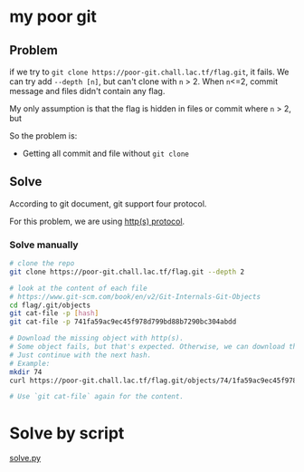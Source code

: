 # my poor git

## Problem
if we try to `git clone https://poor-git.chall.lac.tf/flag.git`, it fails.
We can try add `--depth [n]`, but can't clone with `n` > 2.
When `n`<=2, commit message and files didn't contain any flag.

My only assumption is that the flag is hidden in files or commit where `n` > 2, but 

So the problem is:
- Getting all commit and file without `git clone`

## Solve
According to git document, git support four protocol.

For this problem, we are using [http(s) protocol](https://www.git-scm.com/docs/http-protocol).

### Solve manually
``` bash
# clone the repo
git clone https://poor-git.chall.lac.tf/flag.git --depth 2

# look at the content of each file
# https://www.git-scm.com/book/en/v2/Git-Internals-Git-Objects
cd flag/.git/objects
git cat-file -p [hash]
git cat-file -p 741fa59ac9ec45f978d799bd88b7290bc304abdd

# Download the missing object with http(s).
# Some object fails, but that's expected. Otherwise, we can download the whole repo without any issue.
# Just continue with the next hash.
# Example:
mkdir 74
curl https://poor-git.chall.lac.tf/flag.git/objects/74/1fa59ac9ec45f978d799bd88b7290bc304abdd --output 74/1fa59ac9ec45f978d799bd88b7290bc304abdd

# Use `git cat-file` again for the content.
```

# Solve by script
[solve.py](./solve.py)